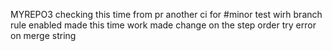 MYREPO3
checking this time from pr
another ci for #minor
test wirh branch rule enabled
made this time work
made change on the step order
try error on merge string
